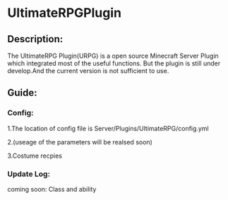 # UltimateRPGPlugin
  ## Description:
The UltimateRPG Plugin(URPG) is a open source Minecraft Server Plugin which integrated most of the useful functions.
But the plugin is still under develop.And the current version is not sufficient to use.
  ## Guide:
  ### Config:
1.The location of config file is Server/Plugins/UltimateRPG/config.yml

2.(useage of the parameters will be realsed soon)

3.Costume recpies
  ### Update Log:
coming soon: Class and ability  
    
